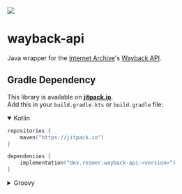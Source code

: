 [![](https://jitpack.io/v/dev.reimer/wayback-api.svg)](https://jitpack.io/#dev.reimer/wayback-api)

# wayback-api

Java wrapper for the [Internet Archive](https://archive.org)'s [Wayback API](https://archive.org/help/wayback_api.php).

## Gradle Dependency

This library is available on [**jitpack.io**](https://jitpack.io/#dev.reimer/wayback-api).  
Add this in your `build.gradle.kts` or `build.gradle` file:

<details open><summary>Kotlin</summary>

```kotlin
repositories {
    maven("https://jitpack.io")
}

dependencies {
    implementation("dev.reimer:wayback-api:<version>")
}
```

</details>

<details><summary>Groovy</summary>

```groovy
repositories {
    maven { url 'https://jitpack.io' }
}

dependencies {
    implementation 'dev.reimer:wayback-api:<version>'
}
```

</details>
